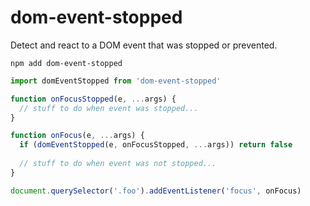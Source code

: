 # dom-event-stopped
Detect and react to a DOM event that was stopped or prevented.

```
npm add dom-event-stopped
```

```js
import domEventStopped from 'dom-event-stopped'

function onFocusStopped(e, ...args) {
  // stuff to do when event was stopped...
}

function onFocus(e, ...args) {
  if (domEventStopped(e, onFocusStopped, ...args)) return false
  
  // stuff to do when event was not stopped...
}

document.querySelector('.foo').addEventListener('focus', onFocus)
```
